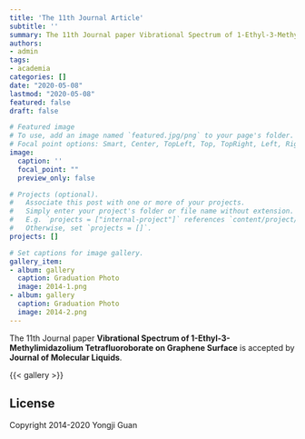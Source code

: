 ```yaml
---
title: 'The 11th Journal Article'
subtitle: ''
summary: The 11th Journal paper Vibrational Spectrum of 1-Ethyl-3-Methylimidazolium Tetrafluoroborate on Graphene Surface is accepted by Journal of Molecular Liquids.
authors:
- admin
tags:
- academia
categories: []
date: "2020-05-08"
lastmod: "2020-05-08"
featured: false
draft: false

# Featured image
# To use, add an image named `featured.jpg/png` to your page's folder.
# Focal point options: Smart, Center, TopLeft, Top, TopRight, Left, Right, BottomLeft, Bottom, BottomRight
image:
  caption: ''
  focal_point: ""
  preview_only: false

# Projects (optional).
#   Associate this post with one or more of your projects.
#   Simply enter your project's folder or file name without extension.
#   E.g. `projects = ["internal-project"]` references `content/project/deep-learning/index.md`.
#   Otherwise, set `projects = []`.
projects: []

# Set captions for image gallery.
gallery_item:
- album: gallery
  caption: Graduation Photo
  image: 2014-1.png
- album: gallery
  caption: Graduation Photo
  image: 2014-2.png
---
```


The 11th Journal paper **Vibrational Spectrum of 1-Ethyl-3-Methylimidazolium Tetrafluoroborate on Graphene Surface** is accepted by **Journal of Molecular Liquids**. 

{{< gallery >}}

## License

Copyright 2014-2020 Yongji Guan

